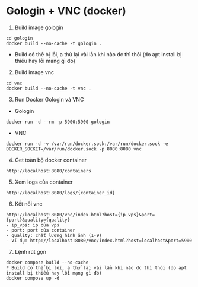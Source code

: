 # Gologin + VNC (docker)
1. Build image gologin
```
cd gologin
docker build --no-cache -t gologin .
```
* Build có thể bị lỗi, a thử lại vài lần khi nào đc thì thôi (do apt install bị thiếu hay lỗi mạng gì đó)
2. Build image vnc
```
cd vnc
docker build --no-cache -t vnc .
```
3. Run Docker Gologin và VNC
- Gologin
```
docker run -d --rm -p 5900:5900 gologin
```
- VNC
```
docker run -d -v /var/run/docker.sock:/var/run/docker.sock -e DOCKER_SOCKET=/var/run/docker.sock -p 8080:8080 vnc
```
4. Get toàn bộ docker container
```
http://localhost:8080/containers
```
5. Xem logs của container
```
http://localhost:8080/logs/{container_id}
```
6. Kết nối vnc
```
http://localhost:8080/vnc/index.html?host={ip_vps}&port={port}&quality={quality}
- ip_vps: ip của vps
- port: port của container
- quality: chất lượng hình ảnh (1-9)
- Ví dụ: http://localhost:8080/vnc/index.html?host=localhost&port=5900
```
7. Lệnh rút gọn
```
docker compose build --no-cache
* Build có thể bị lỗi, a thử lại vài lần khi nào đc thì thôi (do apt install bị thiếu hay lỗi mạng gì đó)
docker compose up -d
```